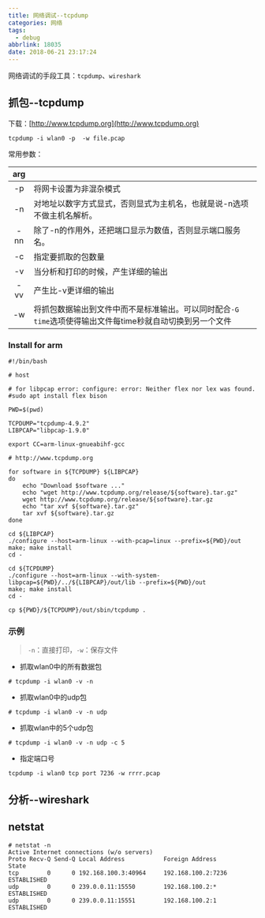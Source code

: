 ```yaml
---
title: 网络调试--tcpdump
categories: 网络
tags:
  - debug
abbrlink: 18035
date: 2018-06-21 23:17:24
---
```


网络调试的手段工具：`tcpdump`、`wireshark`

<!--more-->


## 抓包--tcpdump

下载：[http://www.tcpdump.org](http://www.tcpdump.org)

```
tcpdump -i wlan0 -p  -w file.pcap
```
常用参数：

| arg   |       |
| :---: | :----|
| -p    |  将网卡设置为非混杂模式 |
| -n    | 对地址以数字方式显式，否则显式为主机名，也就是说-n选项不做主机名解析。|
| -nn   | 除了-n的作用外，还把端口显示为数值，否则显示端口服务名。  |
| -c    | 指定要抓取的包数量  |
| -v    | 当分析和打印的时候，产生详细的输出  |
| -vv   | 产生比-v更详细的输出   |
| -w    | 将抓包数据输出到文件中而不是标准输出。可以同时配合`-G time`选项使得输出文件每time秒就自动切换到另一个文件 |


### Install for arm

``` shell
#!/bin/bash

# host

# for libpcap error: configure: error: Neither flex nor lex was found.
#sudo apt install flex bison

PWD=$(pwd)

TCPDUMP="tcpdump-4.9.2"
LIBPCAP="libpcap-1.9.0"

export CC=arm-linux-gnueabihf-gcc

# http://www.tcpdump.org

for software in ${TCPDUMP} ${LIBPCAP}
do
	echo "Download $software ..."
	echo "wget http://www.tcpdump.org/release/${software}.tar.gz"
	wget http://www.tcpdump.org/release/${software}.tar.gz
	echo "tar xvf ${software}.tar.gz"
	tar xvf ${software}.tar.gz
done

cd ${LIBPCAP}
./configure --host=arm-linux --with-pcap=linux --prefix=${PWD}/out
make; make install
cd -

cd ${TCPDUMP}
./configure --host=arm-linux --with-system-libpcap=${PWD}/../${LIBPCAP}/out/lib --prefix=${PWD}/out
make; make install
cd -

cp ${PWD}/${TCPDUMP}/out/sbin/tcpdump .
```

### 示例

> `-n`：直接打印，`-w`：保存文件

* 抓取wlan0中的所有数据包
``` shell
# tcpdump -i wlan0 -v -n
```

* 抓取wlan0中的udp包
``` shell
# tcpdump -i wlan0 -v -n udp
```

* 抓取wlan中的5个udp包
``` shell
# tcpdump -i wlan0 -v -n udp -c 5
```

* 指定端口号
``` shell
tcpdump -i wlan0 tcp port 7236 -w rrrr.pcap
```
## 分析--wireshark


## netstat

```
# netstat -n
Active Internet connections (w/o servers)
Proto Recv-Q Send-Q Local Address           Foreign Address         State       
tcp        0      0 192.168.100.3:40964     192.168.100.2:7236      ESTABLISHED
udp        0      0 239.0.0.11:15550        192.168.100.2:*         ESTABLISHED
udp        0      0 239.0.0.11:15551        192.168.100.2:1         ESTABLISHED
```
